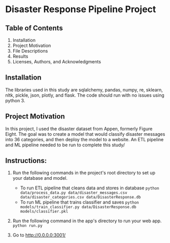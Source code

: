 # Disaster Response Pipeline Project

## Table of Contents

1. Installation
2. Project Motivation
3. File Descriptions
4. Results
5. Licenses, Authors, and Acknowledgments

## Installation

The libraries used in this study are sqlalchemy, pandas, numpy, re, sklearn, nltk, pickle, json, plotly, and flask. The code should run with no issues using python 3.

## Project Motivation

In this project, I used the disaster dataset from Appen, formerly Figure Eight. The goal was to create a model that would classify disaster messages into 36 categories, and then deploy the model to a website. An ETL pipeline and ML pipeline needed to be run to complete this study/

## Instructions:
1. Run the following commands in the project's root directory to set up your database and model.

    - To run ETL pipeline that cleans data and stores in database
        `python data/process_data.py data/disaster_messages.csv data/disaster_categories.csv data/DisasterResponse.db`
    - To run ML pipeline that trains classifier and saves
        `python models/train_classifier.py data/DisasterResponse.db models/classifier.pkl`

2. Run the following command in the app's directory to run your web app.
    `python run.py`

3. Go to http://0.0.0.0:3001/
